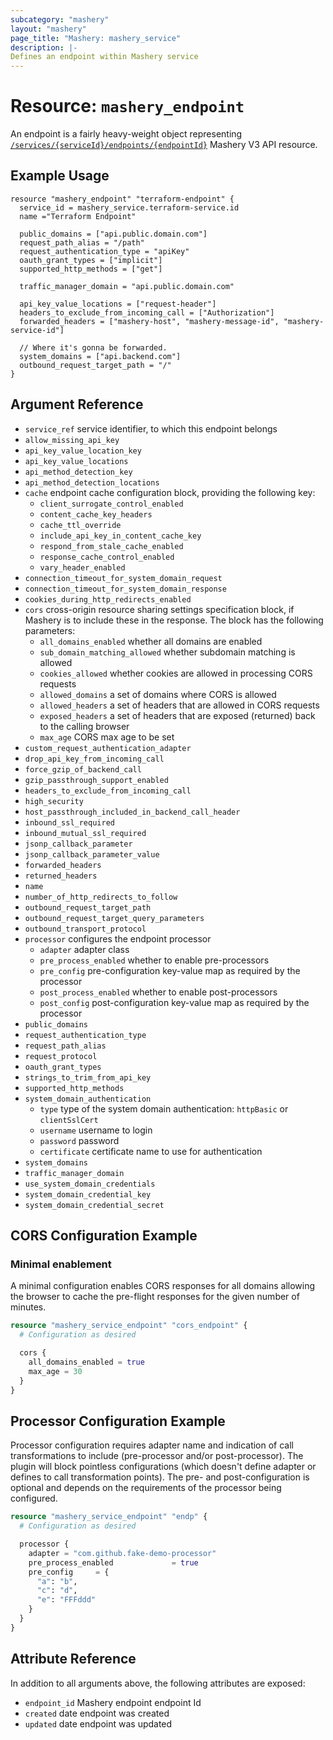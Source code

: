 ```yaml
---
subcategory: "mashery"
layout: "mashery"
page_title: "Mashery: mashery_service"
description: |-
Defines an endpoint within Mashery service
---
```


# Resource: `mashery_endpoint`

An endpoint is a fairly heavy-weight object representing [`/services/{serviceId}/endpoints/{endpointId}`](https://developer.mashery.com/docs/read/mashery_api/30/resources/services/endpoints)
Mashery V3 API resource.

## Example Usage

```hcl
resource "mashery_endpoint" "terraform-endpoint" {
  service_id = mashery_service.terraform-service.id
  name ="Terraform Endpoint"

  public_domains = ["api.public.domain.com"]
  request_path_alias = "/path"
  request_authentication_type = "apiKey"
  oauth_grant_types = ["implicit"]
  supported_http_methods = ["get"]

  traffic_manager_domain = "api.public.domain.com"

  api_key_value_locations = ["request-header"]
  headers_to_exclude_from_incoming_call = ["Authorization"]
  forwarded_headers = ["mashery-host", "mashery-message-id", "mashery-service-id"]

  // Where it's gonna be forwarded.
  system_domains = ["api.backend.com"]
  outbound_request_target_path = "/"
}
```

## Argument Reference

* `service_ref` service identifier, to which this endpoint belongs
* `allow_missing_api_key`
* `api_key_value_location_key`
* `api_key_value_locations`
* `api_method_detection_key`
* `api_method_detection_locations`
* `cache` endpoint cache configuration block, providing the following key:
  * `client_surrogate_control_enabled`
  * `content_cache_key_headers`
  * `cache_ttl_override`
  * `include_api_key_in_content_cache_key`
  * `respond_from_stale_cache_enabled`
  * `response_cache_control_enabled`
  * `vary_header_enabled`
* `connection_timeout_for_system_domain_request`
* `connection_timeout_for_system_domain_response`
* `cookies_during_http_redirects_enabled`
* `cors` cross-origin resource sharing settings specification block, if Mashery is to include these in the response.
  The block has the following parameters:
  * `all_domains_enabled` whether all domains are enabled
  * `sub_domain_matching_allowed` whether subdomain matching is allowed
  * `cookies_allowed` whether cookies are allowed in processing CORS requests
  * `allowed_domains` a set of domains where CORS is allowed
  * `allowed_headers` a set of headers that are allowed in CORS requests
  * `exposed_headers` a set of headers that are exposed (returned) back to the calling browser
  * `max_age` CORS max age to be set
* `custom_request_authentication_adapter`
* `drop_api_key_from_incoming_call`
* `force_gzip_of_backend_call`
* `gzip_passthrough_support_enabled`
* `headers_to_exclude_from_incoming_call`
* `high_security`
* `host_passthrough_included_in_backend_call_header`
* `inbound_ssl_required`
* `inbound_mutual_ssl_required`
* `jsonp_callback_parameter`
* `jsonp_callback_parameter_value`
* `forwarded_headers`
* `returned_headers`
* `name`
* `number_of_http_redirects_to_follow`
* `outbound_request_target_path`
* `outbound_request_target_query_parameters`
* `outbound_transport_protocol`
* `processor` configures the endpoint processor
  * `adapter` adapter class
  * `pre_process_enabled` whether to enable pre-processors
  * `pre_config` pre-configuration key-value map as required by the processor
  * `post_process_enabled` whether to enable post-processors
  * `post_config` post-configuration key-value map as required by the processor
* `public_domains`
* `request_authentication_type`
* `request_path_alias`
* `request_protocol`
* `oauth_grant_types`
* `strings_to_trim_from_api_key`
* `supported_http_methods`
* `system_domain_authentication`
  * `type` type of the system domain authentication: `httpBasic` or `clientSslCert`
  * `username` username to login
  * `password` password
  * `certificate` certificate name to use for authentication
* `system_domains`
* `traffic_manager_domain`
* `use_system_domain_credentials`
* `system_domain_credential_key`
* `system_domain_credential_secret`

## CORS Configuration Example

### Minimal enablement

A minimal configuration enables CORS responses for all domains allowing the browser to cache the pre-flight
responses for the given number of minutes. 

```terraform
resource "mashery_service_endpoint" "cors_endpoint" {
  # Configuration as desired

  cors {
    all_domains_enabled = true
    max_age = 30
  }
}
```

## Processor Configuration Example

Processor configuration requires adapter name and indication of call transformations to include (pre-processor and/or
post-processor). The plugin will block pointless configurations (which doesn't define adapter or defines to 
call transformation points). The pre- and post-configuration is optional and depends on the requirements of the
processor being configured.

```terraform
resource "mashery_service_endpoint" "endp" {
  # Configuration as desired

  processor {
    adapter = "com.github.fake-demo-processor"
    pre_process_enabled             = true
    pre_config     = {
      "a": "b",
      "c": "d",
      "e": "FFFddd"
    }
  }
}


```


## Attribute Reference

In addition to all arguments above, the following attributes are exposed:

* `endpoint_id` Mashery endpoint endpoint Id
* `created` date endpoint was created
* `updated` date endpoint was updated